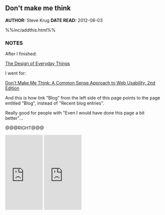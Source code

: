 Don't make me think
-----------------

**AUTHOR:** Steve Krug **DATE READ:** 2012-08-03

%%inc/addthis.html%%

### NOTES ###

After I finished:

<a href="http://www.amazon.com/gp/product/0465067107/ref=as_li_ss_tl?ie=UTF8&tag=wojcadamkoszh-20&linkCode=as2&camp=1789&creative=390957&creativeASIN=0465067107">The Design of Everyday Things</a><img src="http://www.assoc-amazon.com/e/ir?t=wojcadamkoszh-20&l=as2&o=1&a=0465067107" width="1" height="1" border="0" alt="" style="border:none !important; margin:0px !important;" />

I went for:

<a href="http://www.amazon.com/gp/product/0321344758/ref=as_li_ss_tl?ie=UTF8&tag=wojcadamkoszh-20&linkCode=as2&camp=1789&creative=390957&creativeASIN=0321344758">Don't Make Me Think: A Common Sense Approach to Web Usability, 2nd Edition</a><img src="http://www.assoc-amazon.com/e/ir?t=wojcadamkoszh-20&l=as2&o=1&a=0321344758" width="1" height="1" border="0" alt="" style="border:none !important; margin:0px !important;" />

And this is how link "Blog" from the left side of this page points to the
page entitled "Blog", instead of "Recent blog entries".

Really good for people with "Even I would have done this page a bit
better"...

@@@RIGHT@@@

<iframe src="http://rcm.amazon.com/e/cm?lt1=_blank&bc1=FFFFFF&IS2=1&npa=1&bg1=FFFFFF&fc1=000000&lc1=FF0000&t=wojcadamkoszh-20&o=1&p=8&l=as4&m=amazon&f=ifr&ref=ss_til&asins=0321344758" style="width:120px;height:240px;" scrolling="no" marginwidth="0" marginheight="0" frameborder="0"></iframe>
<iframe src="http://rcm.amazon.com/e/cm?lt1=_blank&bc1=FFFFFF&IS2=1&npa=1&bg1=FFFFFF&fc1=000000&lc1=FF0000&t=wojcadamkoszh-20&o=1&p=8&l=as4&m=amazon&f=ifr&ref=ss_til&asins=0465067107" style="width:120px;height:240px;" scrolling="no" marginwidth="0" marginheight="0" frameborder="0"></iframe>

